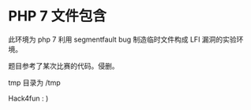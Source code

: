 #	PHP 7 文件包含

此环境为 php 7 利用 segmentfault bug 制造临时文件构成 LFI 漏洞的实验环境。

题目参考了某次比赛的代码。侵删。

tmp 目录为 /tmp

Hack4fun : )